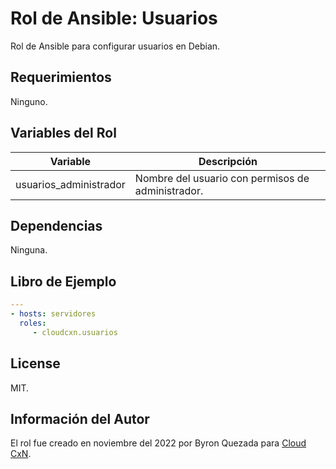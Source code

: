 Rol de Ansible: Usuarios
========================

Rol de Ansible para configurar usuarios en Debian.

Requerimientos
--------------

Ninguno.

Variables del Rol
-----------------

| Variable | Descripción |
| -------- | ----------- |
| usuarios_administrador | Nombre del usuario con permisos de administrador. |

Dependencias
------------

Ninguna.

Libro de Ejemplo
----------------

```yaml
---
- hosts: servidores
  roles:
     - cloudcxn.usuarios
```

License
-------

MIT.

Información del Autor
---------------------

El rol fue creado en noviembre del 2022 por Byron Quezada para
[Cloud CxN](https://www.cloudcxn.com).

